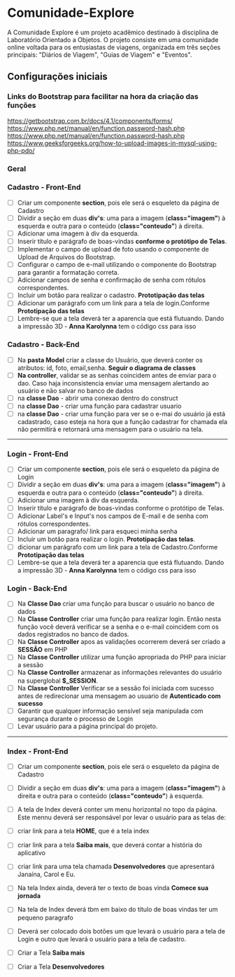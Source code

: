 # Comunidade-Explore
A Comunidade Explore é um projeto acadêmico destinado à disciplina de Laboratório Orientado a Objetos. O projeto consiste em uma comunidade online voltada para os entusiastas de viagens, organizada em três seções principais: "Diários de Viagem", "Guias de Viagem" e "Eventos".

## Configurações iniciais
### Links do Bootstrap para facilitar na hora da criação das funções
https://getbootstrap.com.br/docs/4.1/components/forms/
https://www.php.net/manual/en/function.password-hash.php
https://www.php.net/manual/en/function.password-hash.php
https://www.geeksforgeeks.org/how-to-upload-images-in-mysql-using-php-pdo/


### Geral
### Cadastro - Front-End
  - [ ] Criar um componente **section**, pois ele será o esqueleto da página de Cadastro
  - [ ] Dividir a seção em duas **div's**: uma para a imagem (**class="imagem"**) à esquerda e outra para o conteúdo (**class="conteudo"**) à direita.
  - [ ] Adicionar uma imagem à div da esquerda.
  - [ ] Inserir título e parágrafo de boas-vindas **conforme o protótipo de Telas**.
  - [ ] Implementar o campo de upload de foto usando o componente de Upload de Arquivos do Bootstrap.
  - [ ] Configurar o campo de e-mail utilizando o componente do Bootstrap para garantir a formatação correta.
  - [ ] Adicionar campos de senha e confirmação de senha com rótulos correspondentes.
  - [ ] Incluir um botão para realizar o cadastro. **Prototipação das telas**
  - [ ] Adicionar um parágrafo com um link para a tela de login.Conforme **Prototipação das telas**
  - [ ] Lembre-se que a tela deverá ter a aparencia que está flutuando. Dando a impressão 3D - **Anna Karolynna** tem o código css para isso

### Cadastro - Back-End
- [ ] Na **pasta Model** criar a classe do Usuário, que deverá conter os atributos: id, foto, email,senha. **Seguir o diagrama de classes**
- [ ] **Na controller**, validar se as senhas coincidem antes de enviar para o dao. Caso  haja inconsistencia enviar uma mensagem alertando ao usuário e não salvar no banco de dados
- [ ] na **classe Dao** - abrir uma conexao dentro do construct
- [ ] na **classe Dao** - criar uma função para cadastrar usuario
- [ ] na **classe Dao** - criar uma função para ver se o e-mai do usuário já está cadastrado, caso esteja na hora que a função cadastrar for chamada ela não permitirá e retornará uma mensagem para o usuário na tela.

<hr>

### Login - Front-End
- [ ] Criar um componente **section**, pois ele será o esqueleto da página de Login
- [ ] Dividir a seção em duas **div's**: uma para a imagem (**class="imagem"**) à esquerda e outra para o conteúdo (**class="conteudo"**) à direita.
- [ ] Adicionar uma imagem à div da esquerda.
- [ ] Inserir título e parágrafo de boas-vindas conforme o protótipo de Telas.
- [ ] Adicionar Label's e Input's nos campos de E-mail e de senha com rótulos correspondentes.
- [ ] Adicionar um paragrafo/ link para esqueci minha senha
- [ ]  Incluir um botão para realizar o login. **Prototipação das telas**.
- [ ]  dicionar um parágrafo com um link para a tela de Cadastro.Conforme **Prototipação das telas**
- [ ] Lembre-se que a tela deverá ter a aparencia que está flutuando. Dando a impressão 3D - **Anna Karolynna** tem o código css para isso

### Login - Back-End
- [ ] Na **Classe Dao** criar uma função para  buscar o usuário no banco de dados
- [ ] Na **Classe Controller** criar uma função para realizar login. Então nesta função você deverá verificar se a senha e o e-mail coincidem com os dados registrados no banco de dados.
- [ ] Na **Classe Controller** apos as validações ocorrerem deverá ser criado a **SESSÃO** em PHP
- [ ] Na **Classe Controller** utilizar uma função apropriada do PHP para iniciar a sessão
- [ ] Na **Classe Controller** armazenar as informações relevantes do usuário na superglobal **$_SESSION**.
- [ ] Na **Classe Controller** Verificar se a sessão foi iniciada com sucesso antes de redirecionar uma mensagem ao usuario de **Autenticado com sucesso**
- [ ] Garantir que qualquer informação sensível seja manipulada com segurança durante o processo de Login
- [ ] Levar usuário para a página principal do projeto.

<hr>

### Index - Front-End
- [ ] Criar um componente **section**, pois ele será o esqueleto da página de Cadastro
- [ ] Dividir a seção em duas **div's**: uma para a imagem (**class="imagem"**) à direita e outra para o conteúdo (**class="conteudo"**) à esquerda.
- [ ] A tela de Index deverá conter um menu horizontal no topo da página. Este mennu deverá ser responsável por levar o usuário para as telas de:
- [ ] criar link para a tela **HOME**, que é a tela index
- [ ] criar link para a tela **Saiba mais**, que deverá contar a história do aplicativo
- [ ] criar link para uma tela chamada **Desenvolvedores** que apresentará Janaína, Carol e Eu.
- [ ] Na tela Index ainda, deverá ter o texto de boas vinda **Comece sua jornada**
- [ ] Na tela de Index deverá tbm em baixo do título de boas vindas ter um pequeno paragrafo
- [ ] Deverá ser colocado dois botões  um que levará o usuário para a tela de Login e outro que levará o usuário para a tela de cadastro.
- [ ] Criar a Tela **Saiba mais**
- [ ] Criar a Tela **Desenvolvedores**

